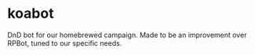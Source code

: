 # koabot
DnD bot for our homebrewed campaign. Made to be an improvement over RPBot, tuned to our specific needs.
